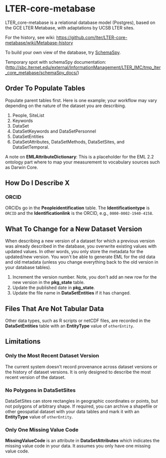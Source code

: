 # LTER-core-metabase

LTER_core-metabase is a relational database model (Postgres), based on the GCE LTER Metabase, with adaptations by UCSB LTER sites.

For the history, see wiki:
https://github.com/lter/LTER-core-metabase/wiki/Metabase-history

To build your own view of the database, try [SchemaSpy](ERD/how_to_schemaSpy).

Temporary spot with schemaSpy documentation: 
(http://sbc.lternet.edu/external/InformationManagement/LTER_IMC/tmp_lter_core_metabase/schemaSpy_docs/)


## Order To Populate Tables

Populate parent tables first. Here is one example; your workflow may vary depending on the nature of the dataset you are describing.

1. People, SiteList
2. Keywords
3. DataSet
4. DataSetKeywords and DataSetPersonnel
5. DataSetEntities
6. DataSetAttributes, DataSetMethods, DataSetSites, and DataSetTemporal.

A note on **EMLAttributeDictionary**: This is a placeholder for the EML 2.2 ontology part where to map your measurement to vocabulary sources such as Darwin Core.

## How Do I Describe X

### ORCID

ORCIDs go in the **Peopleidentification** table. The **Identificationtype** is `ORCID` and the **Identificationlink** is the ORCID, e.g., `0000-0002-1940-4158`.

## What To Change for a New Dataset Version

When describing a new version of a dataset for which a previous version was already described in the database, you overwrite existing values with updated values. In other words, you only store the metadata for the updated/new version. You won't be able to generate EML for the old data and old metadata (unless you change everything back to the old version in your database tables).

1. Increment the version number. Note, you don't add an new row for the new version in the **pkg_state** table.
2. Update the published date in **pkg_state**.
3. Update the file name in **DataSetEntities** if it has changed.

## Files That Are Not Tabular Data

Other data types, such as R scripts or netCDF files, are recorded in the **DataSetEntities** table with an **EntityType** value of `otherEntity`.

## Limitations

### Only the Most Recent Dataset Version

The current system doesn't record provenance across dataset versions or the history of dataset versions. It is only designed to describe the most recent version of the dataset.

### No Polygons in DataSetSites

DataSetSites can store rectangles in geographic coordinates or points, but not polygons of arbitrary shape.  If required, you can archive a shapefile or other geospatial dataset with your data tables and mark it with an **EntityType** value of `otherEntity`.

### Only One Missing Value Code

**MissingValueCode** is an attribute in **DataSetAttributes** which indicates the missing value code in your data. It assumes you only have one missing value code.
